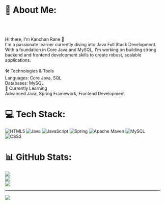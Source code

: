 # 💫 About Me:
<br><br><br>Hi there, I'm Kanchan Rane 👋<br>I'm a passionate learner currently diving into Java Full Stack Development. With a foundation in Core Java and MySQL, I'm working on building strong backend and frontend development skills to create robust, scalable applications.<br><br>🛠 Technologies & Tools<br>Languages: Core Java, SQL<br>Databases: MySQL<br>🌱 Currently Learning<br>Advanced Java, Spring Framework, Frontend Development


# 💻 Tech Stack:
![HTML5](https://img.shields.io/badge/html5-%23E34F26.svg?style=plastic&logo=html5&logoColor=white) ![Java](https://img.shields.io/badge/java-%23ED8B00.svg?style=plastic&logo=openjdk&logoColor=white) ![JavaScript](https://img.shields.io/badge/javascript-%23323330.svg?style=plastic&logo=javascript&logoColor=%23F7DF1E) ![Spring](https://img.shields.io/badge/spring-%236DB33F.svg?style=plastic&logo=spring&logoColor=white) ![Apache Maven](https://img.shields.io/badge/Apache%20Maven-C71A36?style=plastic&logo=Apache%20Maven&logoColor=white) ![MySQL](https://img.shields.io/badge/mysql-4479A1.svg?style=plastic&logo=mysql&logoColor=white) ![CSS3](https://img.shields.io/badge/css3-%231572B6.svg?style=plastic&logo=css3&logoColor=white)
# 📊 GitHub Stats:
![](https://github-readme-stats.vercel.app/api?username=Kanchan-Rane&theme=dark&hide_border=false&include_all_commits=false&count_private=false)<br/>
![](https://github-readme-streak-stats.herokuapp.com/?user=Kanchan-Rane&theme=dark&hide_border=false)<br/>
![](https://github-readme-stats.vercel.app/api/top-langs/?username=Kanchan-Rane&theme=dark&hide_border=false&include_all_commits=false&count_private=false&layout=compact)

---
[![](https://visitcount.itsvg.in/api?id=Kanchan-Rane&icon=0&color=0)](https://visitcount.itsvg.in)

<!-- Proudly created with GPRM ( https://gprm.itsvg.in ) -->
